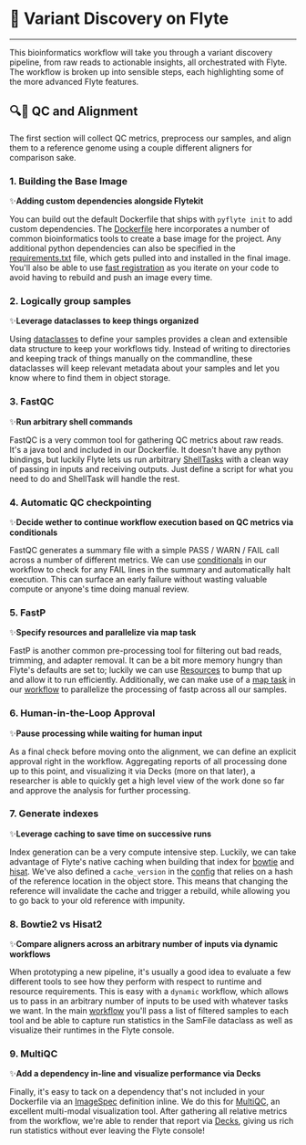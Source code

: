 # 🧬 Variant Discovery on Flyte
---

This bioinformatics workflow will take you through a variant discovery pipeline, from raw reads to actionable insights, all orchestrated with Flyte. The workflow is broken up into sensible steps, each highlighting some of the more advanced Flyte features.

## 🔍📏 QC and Alignment

The first section will collect QC metrics, preprocess our samples, and align them to a reference genome using a couple different aligners for comparison sake. 

### 1. Building the Base Image
✨**Adding custom dependencies alongside Flytekit**

You can build out the default Dockerfile that ships with `pyflyte init` to add custom dependencies. The [Dockerfile](Dockerfile) here incorporates a number of common bioinformatics tools to create a base image for the project. Any additional python dependencies can also be specified in the [requirements.txt](requirements.txt) file, which gets pulled into and installed in the final image. You'll also be able to use [fast registration](https://docs.flyte.org/projects/cookbook/en/latest/getting_started/package_register.html#fast-registration) as you iterate on your code to avoid having to rebuild and push an image every time.

### 2. Logically group samples
✨**Leverage dataclasses to keep things organized**

Using [dataclasses](src/tasks/sample_types.py) to define your samples provides a clean and extensible data structure to keep your workflows tidy. Instead of writing to directories and keeping track of things manually on the commandline, these dataclasses will keep relevant metadata about your samples and let you know where to find them in object storage.

### 3. FastQC
✨**Run arbitrary shell commands**

FastQC is a very common tool for gathering QC metrics about raw reads. It's a java tool and included in our Dockerfile. It doesn't have any python bindings, but luckily Flyte lets us run arbitrary [ShellTasks](src/tasks/fastqc.py) with a clean way of passing in inputs and receiving outputs. Just define a script for what you need to do and ShellTask will handle the rest.

### 4. Automatic QC checkpointing
✨**Decide wether to continue workflow execution based on QC metrics via conditionals**

FastQC generates a summary file with a simple PASS / WARN / FAIL call across a number of different metrics. We can use [conditionals](https://docs.flyte.org/projects/cookbook/en/latest/auto_examples/advanced_composition/conditions.html) in our workflow to check for any FAIL lines in the summary and automatically halt execution. This can surface an early failure without wasting valuable compute or anyone's time doing manual review.

### 5. FastP
✨**Specify resources and parallelize via map task**

FastP is another common pre-processing tool for filtering out bad reads, trimming, and adapter removal. It can be a bit more memory hungry than Flyte's defaults are set to; luckily we can use [Resources](src/tasks/fastp.py) to bump that up and allow it to run efficiently. Additionally, we can make use of a [map task](https://docs.flyte.org/projects/flytekit/en/latest/_modules/flytekit/core/array_node_map_task.html) in our [workflow](src/workflows/compare_aligners.py) to parallelize the processing of fastp across all our samples.

### 6. Human-in-the-Loop Approval
✨**Pause processing while waiting for human input**

As a final check before moving onto the alignment, we can define an explicit approval right in the workflow. Aggregating reports of all processing done up to this point, and visualizing it via Decks (more on that later), a researcher is able to quickly get a high level view of the work done so far and approve the analysis for further processing.

### 7. Generate indexes
✨**Leverage caching to save time on successive runs**

Index generation can be a very compute intensive step. Luckily, we can take advantage of Flyte's native caching when building that index for [bowtie](src/tasks/bowtie2.py) and [hisat](src/tasks/hisat2.py). We've also defined a `cache_version` in the [config](src/config.py) that relies on a hash of the reference location in the object store. This means that changing the reference will invalidate the cache and trigger a rebuild, while allowing you to go back to your old reference with impunity.

### 8. Bowtie2 vs Hisat2
✨**Compare aligners across an arbitrary number of inputs via dynamic workflows**

When prototyping a new pipeline, it's usually a good idea to evaluate a few different tools to see how they perform with respect to runtime and resource requirements. This is easy with a `dynamic` workflow, which allows us to pass in an arbitrary number of inputs to be used with whatever tasks we want. In the main [workflow](src/workflows/compare_aligners.py) you'll pass a list of filtered samples to each tool and be able to capture run statistics in the SamFile dataclass as well as visualize their runtimes in the Flyte console.

### 9. MultiQC
✨**Add a dependency in-line and visualize performance via Decks**

Finally, it's easy to tack on a dependency that's not included in your Dockerfile via an [ImageSpec](https://docs.flyte.org/projects/cookbook/en/latest/auto_examples/customizing_dependencies/image_spec.html#image-spec-example) definition inline. We do this for [MultiQC](src/tasks/multiqc.py), an excellent multi-modal visualization tool. After gathering all relative metrics from the workflow, we're able to render that report via [Decks](https://docs.flyte.org/projects/cookbook/en/latest/auto_examples/development_lifecycle/decks.html), giving us rich run statistics without ever leaving the Flyte console!